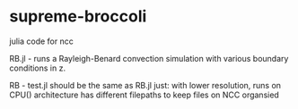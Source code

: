 # supreme-broccoli
julia code for ncc

RB.jl - runs a Rayleigh-Benard convection simulation with various boundary conditions in z.

RB - test.jl should be the same as RB.jl just:
    with lower resolution,
    runs on CPU() architecture
    has different filepaths to keep files on NCC organsied
